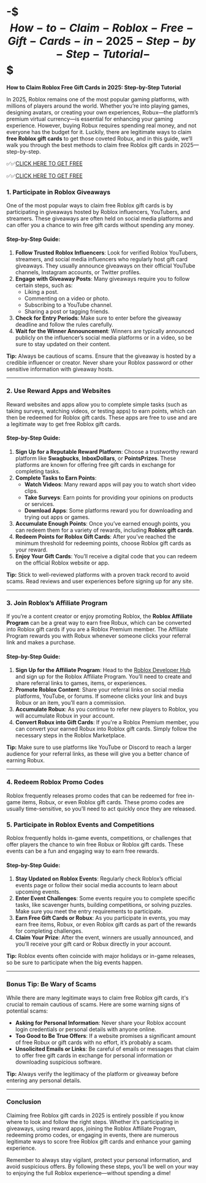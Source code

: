 # -$$$How-to-Claim-Roblox-Free-Gift-Cards-in-2025-Step-by-Step-Tutorial-$$$

**How to Claim Roblox Free Gift Cards in 2025: Step-by-Step Tutorial**

In 2025, Roblox remains one of the most popular gaming platforms, with millions of players around the world. Whether you’re into playing games, designing avatars, or creating your own experiences, Robux—the platform’s premium virtual currency—is essential for enhancing your gaming experience. However, buying Robux requires spending real money, and not everyone has the budget for it. Luckily, there are legitimate ways to claim **free Roblox gift cards** to get those coveted Robux, and in this guide, we’ll walk you through the best methods to claim free Roblox gift cards in 2025—step-by-step.

✅✅[CLICK HERE TO GET FREE](https://tinyurl.com/ycy7cnvj)

✅✅[CLICK HERE TO GET FREE](https://tinyurl.com/ycy7cnvj)

### 1. **Participate in Roblox Giveaways**

One of the most popular ways to claim free Roblox gift cards is by participating in giveaways hosted by Roblox influencers, YouTubers, and streamers. These giveaways are often held on social media platforms and can offer you a chance to win free gift cards without spending any money.

#### Step-by-Step Guide:
1. **Follow Trusted Roblox Influencers**: Look for verified Roblox YouTubers, streamers, and social media influencers who regularly host gift card giveaways. They usually announce giveaways on their official YouTube channels, Instagram accounts, or Twitter profiles.
2. **Engage with Giveaway Posts**: Many giveaways require you to follow certain steps, such as:
   - Liking a post.
   - Commenting on a video or photo.
   - Subscribing to a YouTube channel.
   - Sharing a post or tagging friends.
3. **Check for Entry Periods**: Make sure to enter before the giveaway deadline and follow the rules carefully.
4. **Wait for the Winner Announcement**: Winners are typically announced publicly on the influencer’s social media platforms or in a video, so be sure to stay updated on their content.

**Tip:** Always be cautious of scams. Ensure that the giveaway is hosted by a credible influencer or creator. Never share your Roblox password or other sensitive information with giveaway hosts.

---

### 2. **Use Reward Apps and Websites**

Reward websites and apps allow you to complete simple tasks (such as taking surveys, watching videos, or testing apps) to earn points, which can then be redeemed for Roblox gift cards. These apps are free to use and are a legitimate way to get free Roblox gift cards.

#### Step-by-Step Guide:
1. **Sign Up for a Reputable Reward Platform**: Choose a trustworthy reward platform like **Swagbucks**, **InboxDollars**, or **PointsPrizes**. These platforms are known for offering free gift cards in exchange for completing tasks.
2. **Complete Tasks to Earn Points**:
   - **Watch Videos**: Many reward apps will pay you to watch short video clips.
   - **Take Surveys**: Earn points for providing your opinions on products or services.
   - **Download Apps**: Some platforms reward you for downloading and trying out apps or games.
3. **Accumulate Enough Points**: Once you’ve earned enough points, you can redeem them for a variety of rewards, including **Roblox gift cards**.
4. **Redeem Points for Roblox Gift Cards**: After you’ve reached the minimum threshold for redeeming points, choose Roblox gift cards as your reward.
5. **Enjoy Your Gift Cards**: You’ll receive a digital code that you can redeem on the official Roblox website or app.

**Tip:** Stick to well-reviewed platforms with a proven track record to avoid scams. Read reviews and user experiences before signing up for any site.

---

### 3. **Join Roblox’s Affiliate Program**

If you’re a content creator or enjoy promoting Roblox, the **Roblox Affiliate Program** can be a great way to earn free Robux, which can be converted into Roblox gift cards if you are a Roblox Premium member. The Affiliate Program rewards you with Robux whenever someone clicks your referral link and makes a purchase.

#### Step-by-Step Guide:
1. **Sign Up for the Affiliate Program**: Head to the [Roblox Developer Hub](https://create.roblox.com) and sign up for the Roblox Affiliate Program. You’ll need to create and share referral links to games, items, or experiences.
2. **Promote Roblox Content**: Share your referral links on social media platforms, YouTube, or forums. If someone clicks your link and buys Robux or an item, you’ll earn a commission.
3. **Accumulate Robux**: As you continue to refer new players to Roblox, you will accumulate Robux in your account.
4. **Convert Robux into Gift Cards**: If you're a Roblox Premium member, you can convert your earned Robux into Roblox gift cards. Simply follow the necessary steps in the Roblox Marketplace.

**Tip:** Make sure to use platforms like YouTube or Discord to reach a larger audience for your referral links, as these will give you a better chance of earning Robux.

---

### 4. **Redeem Roblox Promo Codes**

Roblox frequently releases promo codes that can be redeemed for free in-game items, Robux, or even Roblox gift cards. These promo codes are usually time-sensitive, so you’ll need to act quickly once they are released.


### 5. **Participate in Roblox Events and Competitions**

Roblox frequently holds in-game events, competitions, or challenges that offer players the chance to win free Robux or Roblox gift cards. These events can be a fun and engaging way to earn free rewards.

#### Step-by-Step Guide:
1. **Stay Updated on Roblox Events**: Regularly check Roblox’s official events page or follow their social media accounts to learn about upcoming events.
2. **Enter Event Challenges**: Some events require you to complete specific tasks, like scavenger hunts, building competitions, or solving puzzles. Make sure you meet the entry requirements to participate.
3. **Earn Free Gift Cards or Robux**: As you participate in events, you may earn free items, Robux, or even Roblox gift cards as part of the rewards for completing challenges.
4. **Claim Your Prize**: After the event, winners are usually announced, and you’ll receive your gift card or Robux directly in your account.

**Tip:** Roblox events often coincide with major holidays or in-game releases, so be sure to participate when the big events happen. 

---

### Bonus Tip: **Be Wary of Scams**

While there are many legitimate ways to claim free Roblox gift cards, it's crucial to remain cautious of scams. Here are some warning signs of potential scams:
- **Asking for Personal Information**: Never share your Roblox account login credentials or personal details with anyone online.
- **Too Good to Be True Offers**: If a website promises a significant amount of free Robux or gift cards with no effort, it’s probably a scam.
- **Unsolicited Emails or Links**: Be careful of emails or messages that claim to offer free gift cards in exchange for personal information or downloading suspicious software.

**Tip:** Always verify the legitimacy of the platform or giveaway before entering any personal details.

---

### Conclusion

Claiming free Roblox gift cards in 2025 is entirely possible if you know where to look and follow the right steps. Whether it’s participating in giveaways, using reward apps, joining the Roblox Affiliate Program, redeeming promo codes, or engaging in events, there are numerous legitimate ways to score free Roblox gift cards and enhance your gaming experience.

Remember to always stay vigilant, protect your personal information, and avoid suspicious offers. By following these steps, you’ll be well on your way to enjoying the full Roblox experience—without spending a dime!
